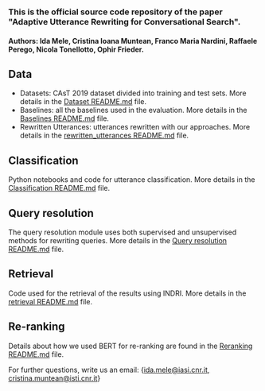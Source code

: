 ### This is the official source code repository of the paper "Adaptive Utterance Rewriting for Conversational Search".

#### Authors: Ida Mele, Cristina Ioana Muntean, Franco Maria Nardini, Raffaele Perego, Nicola Tonellotto, Ophir Frieder.

## Data
- Datasets: CAsT 2019 dataset divided into training and test sets. More details in the [Dataset README.md](./data/datasets/README.md) file.
- Baselines: all the baselines used in the evaluation. More details in the [Baselines README.md](./data/baselines/README.md) file.
- Rewritten Utterances: utterances rewritten with our approaches. More details in the [rewritten_utterances README.md](./data/rewritten\_utterances/README.md) file.

## Classification
Python notebooks and code for utterance classification. More details in the [Classification README.md](./classification/README.md) file.

## Query resolution
The query resolution module uses both supervised and unsupervised methods for rewriting queries. More details in the [Query resolution README.md](./query_resolution/README.md) file.

## Retrieval
Code used for the retrieval of the results using INDRI.  More details in the [retrieval README.md](./retrieval/README.md) file.

## Re-ranking
Details about how we used BERT for re-ranking are found in the [Reranking README.md](./reranking/README.md) file.

For further questions, write us an email: {ida.mele@iasi.cnr.it, cristina.muntean@isti.cnr.it}

